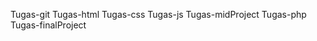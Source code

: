  Tugas-git
  Tugas-html
  Tugas-css
  Tugas-js
  Tugas-midProject
  Tugas-php
  Tugas-finalProject
